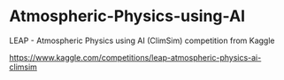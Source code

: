 # Atmospheric-Physics-using-AI
LEAP - Atmospheric Physics using AI (ClimSim) competition from Kaggle

https://www.kaggle.com/competitions/leap-atmospheric-physics-ai-climsim
